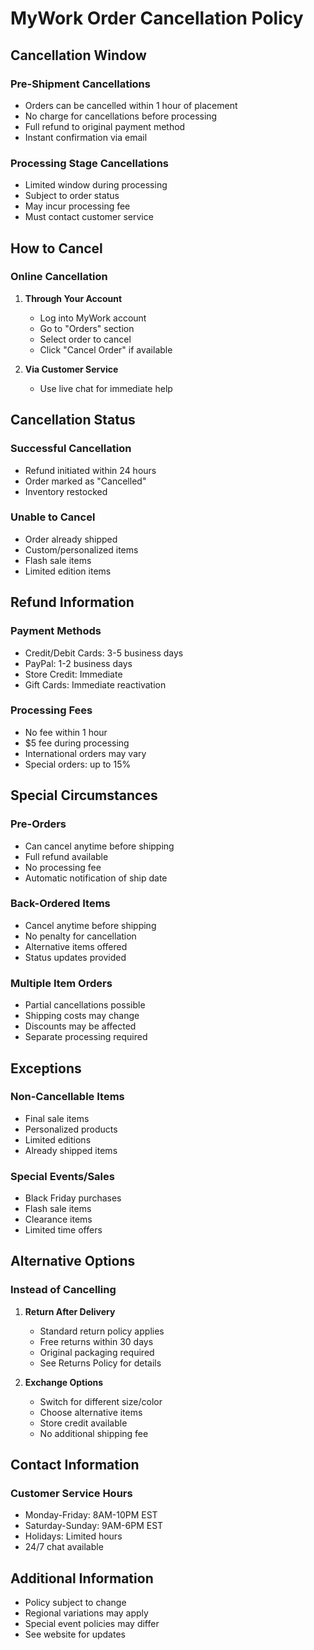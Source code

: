 # MyWork Order Cancellation Policy

## Cancellation Window

### Pre-Shipment Cancellations
- Orders can be cancelled within 1 hour of placement
- No charge for cancellations before processing
- Full refund to original payment method
- Instant confirmation via email

### Processing Stage Cancellations
- Limited window during processing
- Subject to order status
- May incur processing fee
- Must contact customer service

## How to Cancel

### Online Cancellation
1. **Through Your Account**
   - Log into MyWork account
   - Go to "Orders" section
   - Select order to cancel
   - Click "Cancel Order" if available

2. **Via Customer Service**
   - Use live chat for immediate help

## Cancellation Status

### Successful Cancellation
- Refund initiated within 24 hours
- Order marked as "Cancelled"
- Inventory restocked

### Unable to Cancel
- Order already shipped
- Custom/personalized items
- Flash sale items
- Limited edition items

## Refund Information

### Payment Methods
- Credit/Debit Cards: 3-5 business days
- PayPal: 1-2 business days
- Store Credit: Immediate
- Gift Cards: Immediate reactivation

### Processing Fees
- No fee within 1 hour
- $5 fee during processing
- International orders may vary
- Special orders: up to 15%

## Special Circumstances

### Pre-Orders
- Can cancel anytime before shipping
- Full refund available
- No processing fee
- Automatic notification of ship date

### Back-Ordered Items
- Cancel anytime before shipping
- No penalty for cancellation
- Alternative items offered
- Status updates provided

### Multiple Item Orders
- Partial cancellations possible
- Shipping costs may change
- Discounts may be affected
- Separate processing required

## Exceptions

### Non-Cancellable Items
- Final sale items
- Personalized products
- Limited editions
- Already shipped items

### Special Events/Sales
- Black Friday purchases
- Flash sale items
- Clearance items
- Limited time offers

## Alternative Options

### Instead of Cancelling
1. **Return After Delivery**
   - Standard return policy applies
   - Free returns within 30 days
   - Original packaging required
   - See Returns Policy for details

2. **Exchange Options**
   - Switch for different size/color
   - Choose alternative items
   - Store credit available
   - No additional shipping fee

## Contact Information

### Customer Service Hours
- Monday-Friday: 8AM-10PM EST
- Saturday-Sunday: 9AM-6PM EST
- Holidays: Limited hours
- 24/7 chat available

## Additional Information
- Policy subject to change
- Regional variations may apply
- Special event policies may differ
- See website for updates 